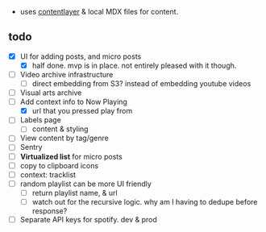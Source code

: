 - uses [contentlayer](https://www.contentlayer.dev/) & local MDX files for content.

## todo
- [x] UI for adding posts, and micro posts
  - [x] half done. mvp is in place. not entirely pleased with it though.
- [ ] Video archive infrastructure
  - [ ] direct embedding from S3? instead of embedding youtube videos
- [ ] Visual arts archive
- [ ] Add context info to Now Playing
  - [x] url that you pressed play from
- [ ] Labels page
  - [ ] content & styling
- [ ] View content by tag/genre
- [ ] Sentry
- [ ] **Virtualized list** for micro posts
- [ ] copy to clipboard icons
- [ ] context: tracklist
- [ ] random playlist can be more UI friendly
  - [ ] return playlist name, & url
  - [ ] watch out for the recursive logic. why am I having to dedupe before response?
- [ ] Separate API keys for spotify. dev & prod
